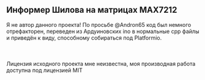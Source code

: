 ## Информер Шилова на матрицах MAX7212

Я не автор данного проекта!
По просьбе @Andron65 код был немного отрефакторен, переведен из Ардуиновских ino в нормальные cpp файлы и приведён к виду, способному собираться под Platformio.
<br><br><br><br>
Лицензия исходного проекта мне неизвестна, моя производная работа доступна под лицензией MIT
